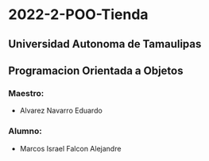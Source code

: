 # 2022-2-POO-Tienda
## Universidad Autonoma de Tamaulipas
## Programacion Orientada a Objetos
### Maestro:
- Alvarez Navarro Eduardo
### Alumno:
- Marcos Israel Falcon Alejandre
